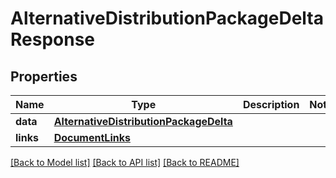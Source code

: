 # AlternativeDistributionPackageDeltaResponse

## Properties
Name | Type | Description | Notes
------------ | ------------- | ------------- | -------------
**data** | [**AlternativeDistributionPackageDelta**](AlternativeDistributionPackageDelta.md) |  | 
**links** | [**DocumentLinks**](DocumentLinks.md) |  | 

[[Back to Model list]](../README.md#documentation-for-models) [[Back to API list]](../README.md#documentation-for-api-endpoints) [[Back to README]](../README.md)


